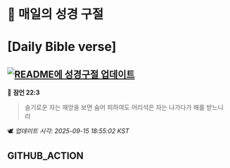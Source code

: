 # 🙏 매일의 성경 구절
# [Daily Bible verse]
## [![README에 성경구절 업데이트](https://github.com/DONGSUKA/first_test/actions/workflows/update-readme-bible.yml/badge.svg)](https://github.com/DONGSUKA/first_test/actions/workflows/update-readme-bible.yml)
<!-- START_BIBLE_VERSE -->
📖 **잠언 22:3**
> 슬기로운 자는 재앙을 보면 숨어 피하여도 어리석은 자는 나가다가 해를 받느니라

🕊️ _업데이트 시각: 2025-09-15 18:55:02 KST_
  <!-- END_BIBLE_VERSE -->
## GITHUB_ACTION
